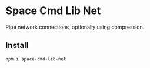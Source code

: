 # Space Cmd Lib Net

Pipe network connections, optionally using compression.

## Install

`npm i space-cmd-lib-net`
